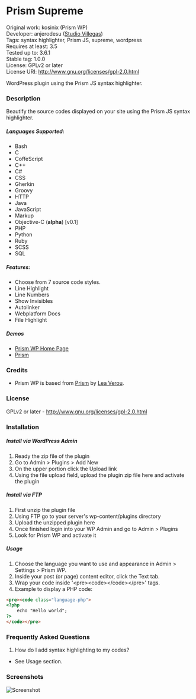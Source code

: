 # Prism Supreme #
Original work: kosinix (Prism WP)  
Developer: anjerodesu ([Studio Villegas](http://studiovillegas.com))  
Tags: syntax highlighter, Prism JS, supreme, wordpress  
Requires at least: 3.5  
Tested up to: 3.6.1  
Stable tag: 1.0.0  
License: GPLv2 or later  
License URI: http://www.gnu.org/licenses/gpl-2.0.html

WordPress plugin using the Prism JS syntax highlighter.

### Description ###
Beautify the source codes displayed on your site using the Prism JS syntax highlighter.

##### Languages Supported: #####
* Bash
* C
* CoffeScript
* C++
* C#
* CSS
* Gherkin
* Groovy
* HTTP
* Java
* JavaScript
* Markup
* Objective-C (**alpha**) [v0.1]
* PHP
* Python
* Ruby
* SCSS
* SQL

##### Features: #####
* Choose from 7 source code styles.
* Line Highlight
* Line Numbers
* Show Invisibles
* Autolinker
* Webplatform Docs
* File Highlight 

##### Demos #####
* [Prism WP Home Page](http://www.codefleet.net/prism-wp/)
* [Prism](http://prismjs.com/)

### Credits ###
* Prism WP is based from [Prism](http://prismjs.com/) by [Lea Verou](http://lea.verou.me/).

### License ###
GPLv2 or later - http://www.gnu.org/licenses/gpl-2.0.html

### Installation ###

##### Install via WordPress Admin #####
1. Ready the zip file of the plugin
2. Go to Admin > Plugins > Add New
3. On the upper portion click the Upload link
4. Using the file upload field, upload the plugin zip file here and activate the plugin

##### Install via FTP #####
1. First unzip the plugin file
2. Using FTP go to your server's wp-content/plugins directory
3. Upload the unzipped plugin here
4. Once finished login into your WP Admin and go to Admin > Plugins
5. Look for Prism WP and activate it

##### Usage #####
1. Choose the language you want to use and appearance in Admin > Settings > Prism WP.
2. Inside your post (or page) content editor, click the Text tab.
3. Wrap your code inside '&lt;pre&gt;&lt;code&gt;&lt;/code&gt;&lt;/pre&gt;' tags.
4. Example to display a PHP code:

```html
<pre><code class="language-php">
<?php
    echo "Hello world";
?>
</code></pre>
```

### Frequently Asked Questions ###
1. How do I add syntax highlighting to my codes?   
 - See Usage section.

### Screenshots ###
![Screenshot](https://raw2.github.com/anjerodesu/prism-wp/master/screenshot-1.jpg "Settings Screenshot")